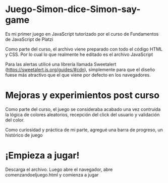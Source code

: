 # Juego-Simon-dice-Simon-say-game
Es mi primer juego en JavaScript tutorizado por el curso de Fundamentos de JavaScript de Platzi

Como parte del curso, el archivo viene preparado con todo el código HTML y CSS. Por lo cual lo que realmente he editado es el archivo JavaScript

Para las alertas utilicé una librería llamada Sweetalert (https://sweetalert.js.org/guides/#cdn), simplemente para que el diseño fuese más atractivo que el que viene por defecto en los navegadores.

# Mejoras y experimientos post curso

Como parte del curso, el juego se consideraba acabado una vez contruida la lógica de colores aleatorios, recepción del click del usuario y validación del color. 

Como curiosidad y práctica de mi parte, agregué una barra de progreso, un histórico de juego 

# ¡Empieza a jugar!
Descarga el archivo. Luego abre el navegador, abre comenzandoeljuego.html y comienza a jugar
